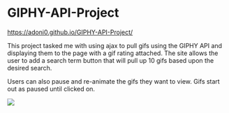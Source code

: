 # GIPHY-API-Project
https://adoni0.github.io/GIPHY-API-Project/

This project tasked me with using ajax to pull gifs using the GIPHY API and displaying them to the page with a gif rating attached. The site allows the user to add a search term button that will pull up 10 gifs based upon the desired search. 

Users can also pause and re-animate the gifs they want to view. Gifs start out as paused until clicked on.


![](giph.gif)

